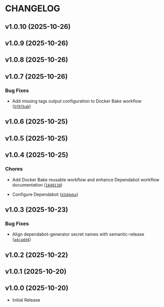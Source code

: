 # CHANGELOG

<!-- version list -->

## v1.0.10 (2025-10-26)


## v1.0.9 (2025-10-26)


## v1.0.8 (2025-10-26)


## v1.0.7 (2025-10-26)

### Bug Fixes

- Add missing tags output configuration to Docker Bake workflow
  ([`5f07bab`](https://github.com/CalebSargeant/reusable-workflows/commit/5f07bab5d699cc95a7c664bbc8b950998d3776b6))


## v1.0.6 (2025-10-25)


## v1.0.5 (2025-10-25)


## v1.0.4 (2025-10-25)

### Chores

- Add Docker Bake reusable workflow and enhance Dependabot workflow documentation
  ([`1840138`](https://github.com/CalebSargeant/reusable-workflows/commit/1840138730d8a17a2575071fed679cdb3958bbde))

- Configure Dependabot
  ([`d3d4eba`](https://github.com/CalebSargeant/reusable-workflows/commit/d3d4ebaced09d1d12e2e71b731f06e64bb763e39))


## v1.0.3 (2025-10-23)

### Bug Fixes

- Align dependabot-generator secret names with semantic-release
  ([`a4cadd4`](https://github.com/CalebSargeant/reusable-workflows/commit/a4cadd401a376c6d551154830bddcec606287273))


## v1.0.2 (2025-10-22)


## v1.0.1 (2025-10-20)


## v1.0.0 (2025-10-20)

- Initial Release
